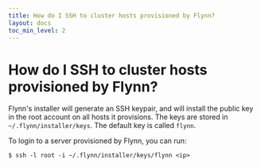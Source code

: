 ```yaml
---
title: How do I SSH to cluster hosts provisioned by Flynn?
layout: docs
toc_min_level: 2
---
```


# How do I SSH to cluster hosts provisioned by Flynn?

Flynn's installer will generate an SSH keypair, and will install the public key in the root account on all hosts it provisions. The keys are stored in `~/.flynn/installer/keys`. The default key is called `flynn`.

To login to a server provisioned by Flynn, you can run:

    $ ssh -l root -i ~/.flynn/installer/keys/flynn <ip>
